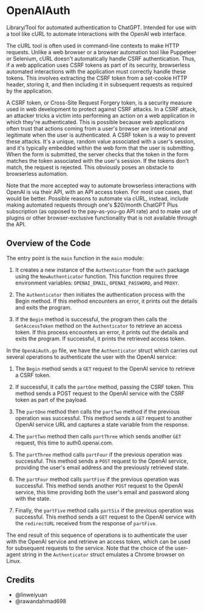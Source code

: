 # OpenAIAuth
Library/Tool for automated authentication to ChatGPT. Intended for use with a tool like cURL to automate interactions with the OpenAI web interface.

The cURL tool is often used in command-line contexts to make HTTP requests. Unlike a web browser or a browser automation tool like Puppeteer or Selenium, cURL doesn't automatically handle CSRF authentication. Thus, if a web application uses CSRF tokens as part of its security, browserless automated interactions with the application must correctly handle these tokens. This involves extracting the CSRF token from a set-cookie HTTP header, storing it, and then including it in subsequent requests as required by the application.

A CSRF token, or Cross-Site Request Forgery token, is a security measure used in web development to protect against CSRF attacks. In a CSRF attack, an attacker tricks a victim into performing an action on a web application in which they're authenticated. This is possible because web applications often trust that actions coming from a user's browser are intentional and legitimate when the user is authenticated. A CSRF token is a way to prevent these attacks. It's a unique, random value associated with a user's session, and it's typically embedded within the web form that the user is submitting. When the form is submitted, the server checks that the token in the form matches the token associated with the user's session. If the tokens don't match, the request is rejected. This obviously poses an obstacle to browserless automation.

Note that the more accepted way to automate browserless interactions with OpenAI is via their API, with an API access token. For most use cases, that would be better. Possible reasons to automate via cURL, instead, include making automated requests through one's $20/month ChatGPT Plus subscription (as opposed to the pay-as-you-go API rate) and to make use of plugins or other browser-exclusive functionality that is not available through the API.

## Overview of the Code
The entry point is the `main` function in the `main` module: 

1. It creates a new instance of the `Authenticator` from the `auth` package using the `NewAuthenticator` function. This function requires three environment variables: `OPENAI_EMAIL`, `OPENAI_PASSWORD`, and `PROXY`.

2. The `Authenticator` then initiates the authentication process with the Begin method. If this method encounters an error, it prints out the details and exits the program.

3. If the `Begin` method is successful, the program then calls the `GetAccessToken` method on the `Authenticator` to retrieve an access token. If this process encounters an error, it prints out the details and exits the program. If successful, it prints the retrieved access token.

In the `OpenAiAuth.go` file, we have the `Authenticator` struct which carries out several operations to authenticate the user with the OpenAI service:

1. The `Begin` method sends a `GET` request to the OpenAI service to retrieve a CSRF token.

2. If successful, it calls the `partOne` method, passing the CSRF token. This method sends a POST request to the OpenAI service with the CSRF token as part of the payload.

3. The `partOne` method then calls the `partTwo` method if the previous operation was successful. This method sends a `GET` request to another OpenAI service URL and captures a state variable from the response.

4. The `partTwo` method then calls `partThree` which sends another `GET` request, this time to auth0.openai.com.

3. The `partThree` method calls `partFour` if the previous operation was successful. This method sends a `POST` request to the OpenAI service, providing the user's email address and the previously retrieved state.

4. The `partFour` method calls `partFive` if the previous operation was successful. This method sends another `POST` request to the OpenAI service, this time providing both the user's email and password along with the state.

5. Finally, the `partFive` method calls `partSix` if the previous operation was successful. This method sends a `GET` request to the OpenAI service with the `redirectURL` received from the response of `partFive`.

The end result of this sequence of operations is to authenticate the user with the OpenAI service and retrieve an access token, which can be used for subsequent requests to the service. Note that the choice of the user-agent string in the `Authenticator` struct emulates a Chrome browser on Linux.

## Credits
- @linweiyuan
- @rawandahmad698
